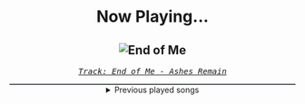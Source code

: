 <div align="center"> 
<h1>Now Playing...</h1>

![End of Me](https://i.scdn.co/image/ab67616d00001e020ed020935eb4fc8d0b617acf)
--
_<samp><a href="https://open.spotify.com/track/5Iuqf7d8G5SAvuKY7MKHbd">Track: End of Me - Ashes Remain</a></samp>_

<div style="border: 1px #4B5054 solid"></div>
<details>
  <summary>
    Previous played songs
  </summary>
  <table>
    <thead>
      <tr>
        <th>
          Artist
        </th>
        <th>
          Song
        </th>
        <th>
          Link
        </th>
      </tr>
    </thead>
    <tbody>
      <tr><td>Ashes Remain</td><td>End of Me</td><td><a href="https://open.spotify.com/track/5Iuqf7d8G5SAvuKY7MKHbd">https://open.spotify.com/track/5Iuqf7d8G5SAvuKY7MKHbd</a></td></tr><tr><td>Ashes Remain</td><td>End of Me</td><td><a href="https://open.spotify.com/track/5Iuqf7d8G5SAvuKY7MKHbd">https://open.spotify.com/track/5Iuqf7d8G5SAvuKY7MKHbd</a></td></tr><tr><td>Juicy J</td><td>Shell Shocked (feat. Kill the Noise & Madsonik) - From "Teenage Mutant Ninja Turtles"</td><td><a href="https://open.spotify.com/track/7zBQRGpYImAdIZc97FNj3V">https://open.spotify.com/track/7zBQRGpYImAdIZc97FNj3V</a></td></tr><tr><td>Snowgoons</td><td>The Hatred</td><td><a href="https://open.spotify.com/track/2iP3AaNoQLvwDZ3sxPfRVI">https://open.spotify.com/track/2iP3AaNoQLvwDZ3sxPfRVI</a></td></tr><tr><td>Rise Against</td><td>Satellite</td><td><a href="https://open.spotify.com/track/5sG3G54H21hNfd5etlheoe">https://open.spotify.com/track/5sG3G54H21hNfd5etlheoe</a></td></tr><tr><td>Roy Jones Jr.</td><td>Body Head Anthem (feat. Mr. Magic & Choppa)</td><td><a href="https://open.spotify.com/track/4EcF55fGcfwbZhGM7K1yLA">https://open.spotify.com/track/4EcF55fGcfwbZhGM7K1yLA</a></td></tr><tr><td>Patient Lounge</td><td>Hard Truth</td><td><a href="https://open.spotify.com/track/3hdZoNVYtYoWh4FTeRNxAD">https://open.spotify.com/track/3hdZoNVYtYoWh4FTeRNxAD</a></td></tr><tr><td>Fort Minor</td><td>Remember the Name (feat. Styles of Beyond)</td><td><a href="https://open.spotify.com/track/6ndmKwWqMozN2tcZqzCX4K">https://open.spotify.com/track/6ndmKwWqMozN2tcZqzCX4K</a></td></tr><tr><td>Roy Jones Jr.</td><td>Can't Be Touched (feat. Mr. Magic & Trouble)</td><td><a href="https://open.spotify.com/track/3zmduBNsQ6BPDTZAkXzG5K">https://open.spotify.com/track/3zmduBNsQ6BPDTZAkXzG5K</a></td></tr><tr><td>Roy Jones Jr.</td><td>Can't Be Touched (feat. Mr. Magic & Trouble)</td><td><a href="https://open.spotify.com/track/3zmduBNsQ6BPDTZAkXzG5K">https://open.spotify.com/track/3zmduBNsQ6BPDTZAkXzG5K</a></td></tr><tr><td>Pentakill</td><td>Predator - World Ender Remix</td><td><a href="https://open.spotify.com/track/2FmRCZSu9evGNhPiywN87F">https://open.spotify.com/track/2FmRCZSu9evGNhPiywN87F</a></td></tr><tr><td>Sabaton</td><td>Stormtroopers</td><td><a href="https://open.spotify.com/track/7cUHFTxJhxtZ5tpY34SMRw">https://open.spotify.com/track/7cUHFTxJhxtZ5tpY34SMRw</a></td></tr><tr><td>Dark Sarah</td><td>Warning Sign</td><td><a href="https://open.spotify.com/track/5VnkSM5gqh2wfkoqb0H3wZ">https://open.spotify.com/track/5VnkSM5gqh2wfkoqb0H3wZ</a></td></tr><tr><td>Epica</td><td>The Great Tribulation (feat. Fleshgod Apocalypse)</td><td><a href="https://open.spotify.com/track/4xXkmpsOPJtR7z7dy0tiNn">https://open.spotify.com/track/4xXkmpsOPJtR7z7dy0tiNn</a></td></tr><tr><td>Parkway Drive</td><td>Glitch</td><td><a href="https://open.spotify.com/track/1jKH10ufuA4EzUCdobVxu0">https://open.spotify.com/track/1jKH10ufuA4EzUCdobVxu0</a></td></tr><tr><td>VENUES</td><td>Reflections</td><td><a href="https://open.spotify.com/track/1Llt2DZh24nULvOmBj8Ooc">https://open.spotify.com/track/1Llt2DZh24nULvOmBj8Ooc</a></td></tr><tr><td>Our Last Night</td><td>Unholy</td><td><a href="https://open.spotify.com/track/1QposYqMrnrYKWRUqQT1WW">https://open.spotify.com/track/1QposYqMrnrYKWRUqQT1WW</a></td></tr><tr><td>Alex Yarmak</td><td>No King Rules Forever</td><td><a href="https://open.spotify.com/track/33a56ZdHf1SrYxgbGLf14n">https://open.spotify.com/track/33a56ZdHf1SrYxgbGLf14n</a></td></tr><tr><td>Chaosbay</td><td>What Is War</td><td><a href="https://open.spotify.com/track/3qPDkJVT3nTadE0DowU2w5">https://open.spotify.com/track/3qPDkJVT3nTadE0DowU2w5</a></td></tr><tr><td>Ice Nine Kills</td><td>Hip To Be Scared</td><td><a href="https://open.spotify.com/track/4lEbtjtLpF0YxRCFWeswAG">https://open.spotify.com/track/4lEbtjtLpF0YxRCFWeswAG</a></td></tr>
    </tbody>
  </table>
</details>

</div>
